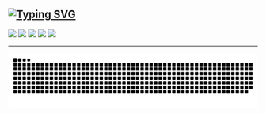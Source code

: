 
[![Typing SVG](https://readme-typing-svg.herokuapp.com?font=Tiny5&size=30&pause=1000&color=56F7DB&repeat=false&random=false&width=435&lines=Outstanding+skills)](https://git.io/typing-svg)
---

<p><img  src="https://readme-components.vercel.app/api?component=logo&fill=black&logo=linux&svgfill=8ed5fa">
<img  src="https://readme-components.vercel.app/api?component=logo&fill=black&logo=powershell&svgfill=2d79c7">
<img  src="https://readme-components.vercel.app/api?component=logo&fill=black&logo=python&animation=spin&svgfill=15d8fe">  
<img  src="https://readme-components.vercel.app/api?component=logo&fill=black&logo=tor&svgfill=659b60">
<img  src="https://readme-components.vercel.app/api?component=logo&fill=black&logo=i2p&svgfill=df5c43"></p>

---
<p align="center"><img src="https://raw.githubusercontent.com/platane/snk/output/github-contribution-grid-snake-dark.svg" alt="Snake animation" /></p>
